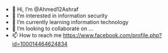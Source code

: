 - 👋 Hi, I’m @Ahmed12Ashraf
- 👀 I’m interested in information security
- 🌱 I’m currently learning information technology
- 💞️ I’m looking to collaborate on ...
- 📫 How to reach me https://www.facebook.com/profile.php?id=100014464624834

<!---
Ahmed12Ashraf/Ahmed12Ashraf is a ✨ special ✨ repository because its `README.md` (this file) appears on your GitHub profile.
You can click the Preview link to take a look at your changes.
--->
